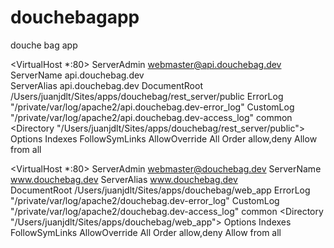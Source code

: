 douchebagapp
============

douche bag app


<VirtualHost *:80>
	ServerAdmin webmaster@api.douchebag.dev 
	ServerName api.douchebag.dev    
	ServerAlias api.douchebag.dev
	DocumentRoot /Users/juanjdlt/Sites/apps/douchebag/rest_server/public
    ErrorLog "/private/var/log/apache2/api.douchebag.dev-error_log"
    CustomLog "/private/var/log/apache2/api.douchebag.dev-access_log" common
		<Directory "/Users/juanjdlt/Sites/apps/douchebag/rest_server/public">
			Options Indexes FollowSymLinks
			AllowOverride All
			Order allow,deny
			Allow from all
			</Directory>
</VirtualHost>

<VirtualHost *:80>
	ServerAdmin webmaster@douchebag.dev 
	ServerName www.douchebag.dev
	ServerAlias www.douchebag.dev        
	DocumentRoot /Users/juanjdlt/Sites/apps/douchebag/web_app
    ErrorLog "/private/var/log/apache2/douchebag.dev-error_log"
    CustomLog "/private/var/log/apache2/douchebag.dev-access_log" common
		<Directory "/Users/juanjdlt/Sites/apps/douchebag/web_app">
			Options Indexes FollowSymLinks
			AllowOverride All
			Order allow,deny
			Allow from all
		</Directory>
</VirtualHost>